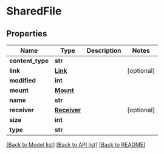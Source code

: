 # SharedFile

## Properties
Name | Type | Description | Notes
------------ | ------------- | ------------- | -------------
**content_type** | **str** |  | 
**link** | [**Link**](Link.md) |  | [optional] 
**modified** | **int** |  | 
**mount** | [**Mount**](Mount.md) |  | 
**name** | **str** |  | 
**receiver** | [**Receiver**](Receiver.md) |  | [optional] 
**size** | **int** |  | 
**type** | **str** |  | 

[[Back to Model list]](../README.md#documentation-for-models) [[Back to API list]](../README.md#documentation-for-api-endpoints) [[Back to README]](../README.md)

